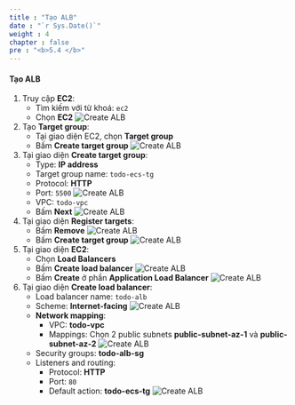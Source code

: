 ```yaml
---
title : "Tạo ALB"
date : "`r Sys.Date()`"
weight : 4
chapter : false
pre : "<b>5.4 </b>"
---
```

#### Tạo ALB
1. Truy cập **EC2**:
    - Tìm kiếm với từ khoá: `ec2`
    - Chọn **EC2**
    ![Create ALB](../../../images/5-ecs-service-deployment/ecs_setup_alb_1.png)
2. Tạo **Target group**:
    - Tại giao diện EC2, chọn **Target group**
    - Bấm **Create target group**
    ![Create ALB](../../../images/5-ecs-service-deployment/ecs_setup_alb_2.png)
3. Tại giao diện **Create target group**:
    - Type: **IP address**
    - Target group name: `todo-ecs-tg`
    - Protocol: **HTTP**
    - Port: `5500`
    ![Create ALB](../../../images/5-ecs-service-deployment/ecs_setup_alb_3.png)
    - VPC: `todo-vpc`
    - Bấm **Next**
    ![Create ALB](../../../images/5-ecs-service-deployment/ecs_setup_alb_4.png)
4. Tại giao diện **Register targets**:
    - Bấm **Remove**
    ![Create ALB](../../../images/5-ecs-service-deployment/ecs_setup_alb_5.png)
    - Bấm **Create target group**
    ![Create ALB](../../../images/5-ecs-service-deployment/ecs_setup_alb_6.png)
5. Tại giao diện **EC2**:
    - Chọn **Load Balancers**
    - Bấm **Create load balancer**
    ![Create ALB](../../../images/5-ecs-service-deployment/ecs_setup_alb_7.png)
    - Bấm **Create** ở phần **Application Load Balancer**
    ![Create ALB](../../../images/5-ecs-service-deployment/ecs_setup_alb_8.png)
6. Tại giao diện **Create load balancer**:
    - Load balancer name: `todo-alb`
    - Scheme: **Internet-facing**
    ![Create ALB](../../../images/5-ecs-service-deployment/ecs_setup_alb_9.png)
    - **Network mapping**:
      - VPC: **todo-vpc**
      - Mappings: Chọn 2 public subnets **public-subnet-az-1** và **public-subnet-az-2**
    ![Create ALB](../../../images/5-ecs-service-deployment/ecs_setup_alb_10.png)
    - Security groups: **todo-alb-sg**
    - Listeners and routing:
      - Protocol: **HTTP**
      - Port: `80`
      - Default action: **todo-ecs-tg**
    ![Create ALB](../../../images/5-ecs-service-deployment/ecs_setup_alb_11.png)